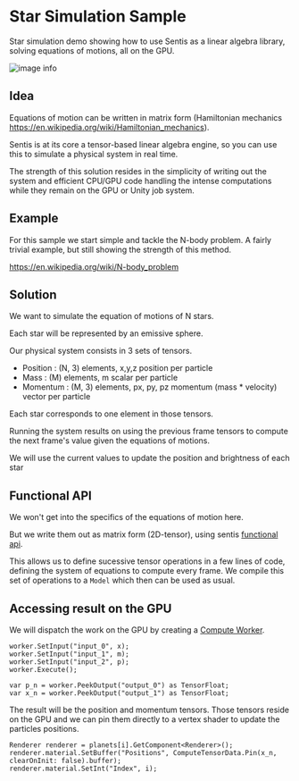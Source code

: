 # Star Simulation Sample

Star simulation demo showing how to use Sentis as a linear algebra library, solving equations of motions, all on the GPU.

![image info](./Documentation/main.jpg)

## Idea

Equations of motion can be written in matrix form (Hamiltonian mechanics https://en.wikipedia.org/wiki/Hamiltonian_mechanics).

Sentis is at its core a tensor-based linear algebra engine, so you can use this to simulate a physical system in real time.

The strength of this solution resides in the simplicity of writing out the system and efficient CPU/GPU code handling the intense computations while they remain on the GPU or Unity job system.

## Example

For this sample we start simple and tackle the N-body problem. A fairly trivial example, but still showing the strength of this method.

https://en.wikipedia.org/wiki/N-body_problem

## Solution

We want to simulate the equation of motions of N stars.

Each star will be represented by an emissive sphere.

Our physical system consists in 3 sets of tensors.

* Position : (N, 3) elements, x,y,z position per particle
* Mass : (M) elements, m scalar per particle
* Momentum : (M, 3) elements, px, py, pz momentum (mass * velocity) vector per particle

Each star corresponds to one element in those tensors.

Running the system results on using the previous frame tensors to compute the next frame's value given the equations of motions.

We will use the current values to update the position and brightness of each star

## Functional API

We won't get into the specifics of the equations of motion here.

But we write them out as matrix form (2D-tensor), using sentis [functional api](https://docs.unity3d.com/Packages/com.unity.sentis@2.1/manual/create-a-new-model.html).

This allows us to define sucessive tensor operations in a few lines of code, defining the system of equations to compute every frame.
We compile this set of operations to a `Model` which then can be used as usual.

## Accessing result on the GPU

We will dispatch the work on the GPU by creating a [Compute Worker](https://docs.unity3d.com/Packages/com.unity.sentis@2.1/manual/create-an-engine.html).
```
worker.SetInput("input_0", x);
worker.SetInput("input_1", m);
worker.SetInput("input_2", p);
worker.Execute();

var p_n = worker.PeekOutput("output_0") as TensorFloat;
var x_n = worker.PeekOutput("output_1") as TensorFloat;
```

The result will be the position and momentum tensors. Those tensors reside on the GPU and we can pin them directly to a vertex shader to update the particles positions.

```
Renderer renderer = planets[i].GetComponent<Renderer>();
renderer.material.SetBuffer("Positions", ComputeTensorData.Pin(x_n, clearOnInit: false).buffer);
renderer.material.SetInt("Index", i);
```
